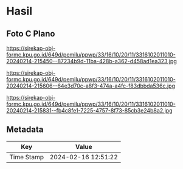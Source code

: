 # Hasil

## Foto C Plano

https://sirekap-obj-formc.kpu.go.id/649d/pemilu/ppwp/33/16/10/20/11/3316102011010-20240214-215450--87234b9d-11ba-428b-a362-d458ad1ea323.jpg

https://sirekap-obj-formc.kpu.go.id/649d/pemilu/ppwp/33/16/10/20/11/3316102011010-20240214-215606--64e3d70c-a8f3-474a-a4fc-f83dbbda536c.jpg

https://sirekap-obj-formc.kpu.go.id/649d/pemilu/ppwp/33/16/10/20/11/3316102011010-20240214-215831--fb4c8fe1-7225-4757-8f73-85cb3e24b8a2.jpg


## Metadata

| Key        | Value               |
| ---------- | ------------------- |
| Time Stamp | 2024-02-16 12:51:22 |



